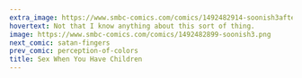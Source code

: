 ```yaml
---
extra_image: https://www.smbc-comics.com/comics/1492482914-soonish3after.png
hovertext: Not that I know anything about this sort of thing.
image: https://www.smbc-comics.com/comics/1492482899-soonish3.png
next_comic: satan-fingers
prev_comic: perception-of-colors
title: Sex When You Have Children
---
```


